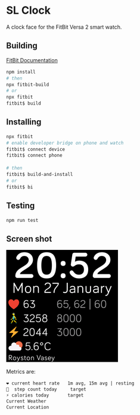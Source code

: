 # SL Clock

A clock face for the FitBit Versa 2 smart watch.

## Building

[FitBit Documentation](https://dev.fitbit.com/build/guides/command-line-interface/)

```powershell
npm install
# then
npx fitbit-build
# or
npx fitbit
fitbit$ build
```

## Installing

```powershell
npx fitbit
# enable developer bridge on phone and watch
fitbit$ connect device
fitbit$ connect phone

# then
fitbit$ build-and-install
# or
fitbit$ bi
```

## Testing

```powershell
npm run test
```

## Screen shot

![screenshot](./screenshot.png)

Metrics are:

```text
❤️ current heart rate   1m avg, 15m avg | resting
🚶  step count today     target
⚡ calories today       target
Current Weather
Current Location
```

